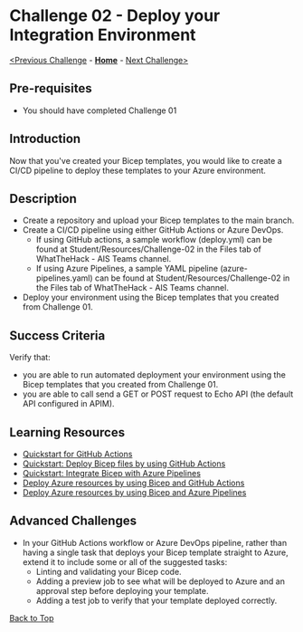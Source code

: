 # Challenge 02 - Deploy your Integration Environment


[<Previous Challenge](./Challenge-01.md) - **[Home](../README.md)** - [Next Challenge>](./Challenge-03.md)

## Pre-requisites

- You should have completed Challenge 01

## Introduction
Now that you've created your Bicep templates, you would like to create a CI/CD pipeline to deploy these templates to your Azure environment. 

## Description
- Create a repository and upload your Bicep templates to the main branch.
- Create a CI/CD pipeline using either GitHub Actions or Azure DevOps.
    - If using GitHub actions, a sample workflow (deploy.yml) can be found at Student/Resources/Challenge-02 in the Files tab of WhatTheHack - AIS Teams channel.
    - If using Azure Pipelines, a sample YAML pipeline (azure-pipelines.yaml) can be found at Student/Resources/Challenge-02 in the Files tab of WhatTheHack - AIS Teams channel.
- Deploy your environment using the Bicep templates that you created from Challenge 01.

## Success Criteria
Verify that:
- you are able to run automated deployment your environment using the Bicep templates that you created from Challenge 01.
- you are able to call send a GET or POST request to Echo API (the default API configured in APIM).

## Learning Resources
- [Quickstart for GitHub Actions](https://docs.github.com/en/actions/quickstart)
- [Quickstart: Deploy Bicep files by using GitHub Actions](https://docs.microsoft.com/en-us/azure/azure-resource-manager/bicep/deploy-github-actions?tabs=CLI)
- [Quickstart: Integrate Bicep with Azure Pipelines](https://docs.microsoft.com/en-us/azure/azure-resource-manager/bicep/add-template-to-azure-pipelines?tabs=CLI)
- [Deploy Azure resources by using Bicep and GitHub Actions](https://docs.microsoft.com/en-us/learn/paths/bicep-github-actions/)
- [Deploy Azure resources by using Bicep and Azure Pipelines](https://docs.microsoft.com/en-gb/learn/paths/bicep-azure-pipelines/)


## Advanced Challenges
- In your GitHub Actions workflow or Azure DevOps pipeline, rather than having a single task that deploys your Bicep template straight to Azure, extend it to include some or all of the suggested tasks:
    - Linting and validating your Bicep code.
    - Adding a preview job to see what will be deployed to Azure and an approval step before deploying your template.
    - Adding a test job to verify that your template deployed correctly.

[Back to Top](#challenge-02---deploy-your-integration-environment)
